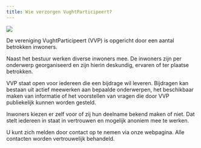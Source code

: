 ```yaml
---
title: Wie verzorgen VughtParticipeert?
---
```

![](/uploads/schermafdruk-2019-09-23-22.52.27.png)

De vereniging VughtParticipeert (VVP) is opgericht door een aantal betrokken inwoners.

Naast het bestuur werken diverse inwoners mee. De inwoners zijn per onderwerp georganiseerd en zijn hierin deskundig, ervaren of ter plaatse betrokken.

VVP staat open voor iedereen die een bijdrage wil leveren. Bijdragen kan bestaan uit actief meewerken aan bepaalde onderwerpen, het beschikbaar maken van informatie of het voorstellen van vragen die door VVP publiekelijk kunnen worden gesteld. 

Inwoners kiezen er zelf voor of zij hun deelname bekend maken of niet. Dat stelt iedereen in staat in vertrouwen en mogelijk anoniem mee te werken. 

U kunt zich melden door contact op te nemen via onze webpagina. Alle contacten worden vertrouwelijk behandeld.
